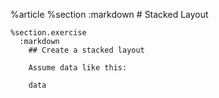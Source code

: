 %article
    %section
      :markdown
        # Stacked Layout
  
    %section.exercise
      :markdown
        ## Create a stacked layout
  
        Assume data like this:
  
        data
  